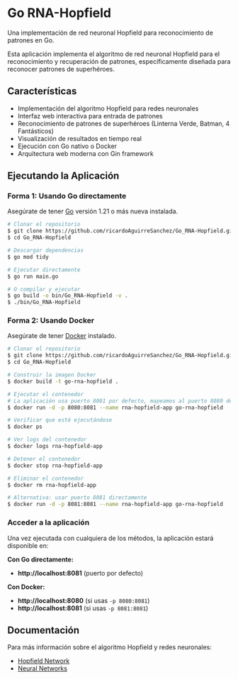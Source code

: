 
# Go RNA-Hopfield

Una implementación de red neuronal Hopfield para reconocimiento de patrones en Go.

Esta aplicación implementa el algoritmo de red neuronal Hopfield para el reconocimiento y recuperación de patrones, específicamente diseñada para reconocer patrones de superhéroes.

## Características

- Implementación del algoritmo Hopfield para redes neuronales
- Interfaz web interactiva para entrada de patrones
- Reconocimiento de patrones de superhéroes (Linterna Verde, Batman, 4 Fantásticos)
- Visualización de resultados en tiempo real
- Ejecución con Go nativo o Docker
- Arquitectura web moderna con Gin framework

## Ejecutando la Aplicación

### Forma 1: Usando Go directamente

Asegúrate de tener [Go](http://golang.org/doc/install) versión 1.21 o más nueva instalada.

```sh
# Clonar el repositorio
$ git clone https://github.com/ricardoAguirreSanchez/Go_RNA-Hopfield.git
$ cd Go_RNA-Hopfield

# Descargar dependencias
$ go mod tidy

# Ejecutar directamente
$ go run main.go

# O compilar y ejecutar
$ go build -o bin/Go_RNA-Hopfield -v .
$ ./bin/Go_RNA-Hopfield
```

### Forma 2: Usando Docker

Asegúrate de tener [Docker](https://docs.docker.com/get-docker/) instalado.

```sh
# Clonar el repositorio
$ git clone https://github.com/ricardoAguirreSanchez/Go_RNA-Hopfield.git
$ cd Go_RNA-Hopfield

# Construir la imagen Docker
$ docker build -t go-rna-hopfield .

# Ejecutar el contenedor
# La aplicación usa puerto 8081 por defecto, mapeamos al puerto 8080 del host
$ docker run -d -p 8080:8081 --name rna-hopfield-app go-rna-hopfield

# Verificar que esté ejecutándose
$ docker ps

# Ver logs del contenedor
$ docker logs rna-hopfield-app

# Detener el contenedor
$ docker stop rna-hopfield-app

# Eliminar el contenedor
$ docker rm rna-hopfield-app

# Alternativa: usar puerto 8081 directamente
$ docker run -d -p 8081:8081 --name rna-hopfield-app go-rna-hopfield
```

### Acceder a la aplicación

Una vez ejecutada con cualquiera de los métodos, la aplicación estará disponible en:

**Con Go directamente:**
- **http://localhost:8081** (puerto por defecto)

**Con Docker:**
- **http://localhost:8080** (si usas `-p 8080:8081`)
- **http://localhost:8081** (si usas `-p 8081:8081`)

## Documentación

Para más información sobre el algoritmo Hopfield y redes neuronales:

- [Hopfield Network](https://en.wikipedia.org/wiki/Hopfield_network)
- [Neural Networks](https://en.wikipedia.org/wiki/Neural_network)
